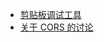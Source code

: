 - [剪贴板调试工具](https://evercoder.github.io/clipboard-inspector/)
- [关于 CORS 的讨论](https://twitter.com/t3dotgg/status/1746474902537077117)